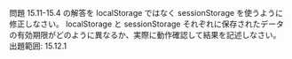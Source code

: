 問題 15.11-15.4 の解答を localStorage ではなく sessionStorage を使うように修正しなさい。
localStorage と sessionStorage それぞれに保存されたデータの有効期限がどのように異なるか、実際に動作確認して結果を記述しなさい。
出題範囲: 15.12.1

